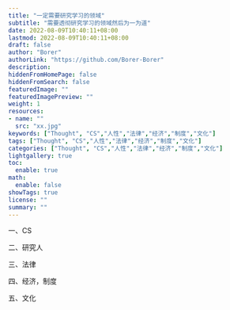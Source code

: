 ```yaml
---
title: "一定需要研究学习的领域"
subtitle: "需要透彻研究学习的领域然后为一为道"
date: 2022-08-09T10:40:11+08:00
lastmod: 2022-08-09T10:40:11+08:00
draft: false
author: "Borer"
authorLink: "https://github.com/Borer-Borer"
description:
hiddenFromHomePage: false
hiddenFromSearch: false
featuredImage: ""
featuredImagePreview: ""
weight: 1
resources:
- name: ""
  src: "xx.jpg"
keywords: ["Thought", "CS","人性","法律","经济","制度","文化"]
tags: ["Thought", "CS","人性","法律","经济","制度","文化"]
categories: ["Thought", "CS","人性","法律","经济","制度","文化"]
lightgallery: true
toc:
  enable: true
math:
  enable: false
showTags: true
license: ""
summary: ""
---
```


一、CS

二、研究人

三、法律

四、经济，制度

五、文化
